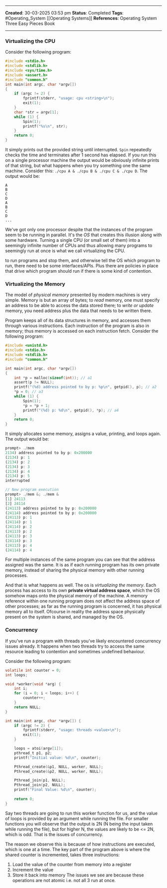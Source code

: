_____
**Created**: 30-03-2025 03:53 pm
**Status**: Completed
**Tags**: #Operating_System [[Operating Systems]]
**References**: Operating System Three Easy Pieces Book
______

### Virtualizing the CPU
Consider the following program:
```c
#include <stdio.h>
#include <stdlib.h>
#include <sys/time.h>
#include <assert.h>
#include "common.h"
int main(int argc, char *argv[])
{
	if (argc != 2) {
		fprintf(stderr, "usage: cpu <string>\n");
		exit(1);
	}
	char *str = argv[1];
	while (1) {
		Spin(1);
		printf("%s\n", str);
	}
	return 0;
}
```

It simply prints out the provided string until interrupted. `Spin` repeatedly checks the time and terminates after 1 second has elapsed.
If you run this on a single processor machine the output would be obviously infinite prints of that string, but what happens when you try something one the same machine. Consider this: `./cpu A & ./cpu B & ./cpu C & ./cpu D`. The output would be:
```
A
B
C
D
A
B
C
D
...
```

We've got only one processor despite that the instances of the program seem to be running in parallel. It's the *OS* that creates this illusion along with some hardware.
Turning a single CPU (or small set of them) into a seemingly infinite number of CPUs and thus allowing many programs to seemingly run at once is what we call virtualizing the CPU.

to run programs and stop them, and otherwise tell the OS which program to run, there need to be some interfaces/APIs. Plus there are policies in place that drive which program should run if there is some kind of contention.

### Virtualizing the Memory
The model of *physical memory* presented by modern machines is very simple. Memory is but an array of bytes; to *read* memory, one must specify an address to be able to access the data stored there; to *write or update* memory, you need address plus the data that needs to be written there.

Program keeps all of its data structures in memory, and accesses them through various instructions. Each instruction of the program is also in memory; thus memory is accessed on each instruction fetch.
Consider the following program:
```c
#include <unistd.h>
#include <stdio.h>
#include <stdlib.h>
#include "common.h"

int main(int argc, char *argv[])
{
	int *p = malloc(sizeof(int)); // a1
	assert(p != NULL);
	printf("(%d) address pointed to by p: %p\n", getpid(), p); // a2
	*p = 0; // a3
	while (1) {
		Spin(1);
		*p = *p + 1;
		printf("(%d) p: %d\n", getpid(), *p); // a4
	}
	return 0;
}
```

It simply allocates some memory, assigns a value, printing, and loops again. The output would be:
``` ts
prompt> ./mem
2134) address pointed to by p: 0x200000
(2134) p: 1
(2134) p: 2
(2134) p: 3
(2134) p: 4
(2134) p: 5
interrupted

// New program execution
prompt> ./mem &; ./mem &
[1] 24113
[2] 24114
(24113) address pointed to by p: 0x200000
(24114) address pointed to by p: 0x200000
(24113) p: 1
(24114) p: 1
(24114) p: 2
(24113) p: 2
(24113) p: 3
(24114) p: 3
(24113) p: 4
(24114) p: 4
```

For multiple instances of the same program you can see that the address assigned was the same. It is as if each running program has its own private memory, instead of sharing the physical memory with other running processes.

And that is what happens as well. The os is *virtualizing the memory*. Each process has access to its own **private virtual address space**, which the OS somehow maps onto the physical memory of the machine. A memory reference within one running program does not affect the address space of other processes; as far as the running program is concerned, it has physical memory all to itself. Ofcourse in reality the address space physically present on the system is shared, and managed by the OS.

### Concurrency
If you've run a program with threads you've likely encountered concurrency issues already. It happens when two threads try to access the same resource leading to contention and sometimes undefined behaviour.

Consider the following program:
```c
volatile int counter = 0;
int loops;

void *worker(void *arg) {
	int i;
	for (i = 0; i < loops; i++) {
		counter++;
	}
	return NULL;
}

int main(int argc, char *argv[]) {
	if (argc != 2) {
		fprintf(stderr, "usage: threads <value>\n");
		exit(1);
	}

	loops = atoi(argv[1]);
	pthread_t p1, p2;
	printf("Initial value: %d\n", counter);

	Pthread_create(&p1, NULL, worker, NULL);
	Pthread_create(&p2, NULL, worker, NULL);

	Pthread_join(p1, NULL);
	Pthread_join(p2, NULL);
	printf("Final Value: %d\n", counter);
	
	return 0;
}
```
Say two threads are going to run this worker function for us, and the value of loops is provided by an argument while running the file. For smaller functions you will observe that the output is 2N (N being the input taken while running the file), but for higher N, the values are likely to be <= 2N, which is odd. That is the issues of concurrency.

The reason we observe this is because of how instructions are executed, which is one at a time. The key part of the program above is where the shared counter is incremented, takes three instructions:
1. Load the value of the counter from memory into a register
2. Increment the value
3. Store it back into memory
The issues we see are because these operations are not atomic i.e. not all 3 run at once.